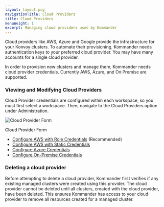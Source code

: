 ```yaml
---
layout: layout.pug
navigationTitle: Cloud Providers
title: Cloud Providers
menuWeight: 1
excerpt: Managing cloud providers used by Kommander
---
```


Cloud providers like AWS, Azure and Google provide the infrastructure for your Konvoy clusters. To automate their provisioning, Kommander needs authentication keys to your preferred cloud provider. You may have many accounts for a single cloud provider.

In order to provision new clusters and manage them, Kommander needs cloud provider credentials. Currently AWS, Azure, and On Premise are supported.

### Viewing and Modifying Cloud Providers

Cloud Provider credentials are configured within each workspace, so you must first select a workspace. Then, navigate to the Cloud Providers option under Administration.

![Cloud Provider Form](/ksphere/kommander/img/add-cloud-provider.png)

Cloud Provider Form

- [Configure AWS with Role Credentials](/ksphere/kommander/latest/operations/configure-aws-cloud-provider-roles) (Recommended)
- [Configure AWS with Static Credentials](/ksphere/kommander/latest/operations/configure-aws-cloud-provider-static-credentials)
- [Configure Azure Credentials](/ksphere/kommander/latest/operations/configure-aws-cloud-provider)
- [Configure On-Premise Credentials](/ksphere/kommander/latest/operations/configure-on-prem-provider)

### Deleting a cloud provider

Before attempting to delete a cloud provider, Kommander first verifies if any existing managed clusters were created using this provider. The cloud provider cannot be deleted until all clusters, created with the cloud provider, have been deleted. This ensures Kommander has access to your cloud provider to remove all resources created for a managed cluster.
